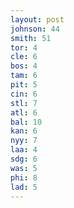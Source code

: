 ```yaml
---
layout: post
johnson: 44
smith: 51
tor: 4
cle: 6
bos: 4
tam: 6
pit: 5
cin: 6
stl: 7
atl: 6
bal: 10
kan: 6
nyy: 7
laa: 4
sdg: 6
was: 5
phi: 8
lad: 5
---
```


